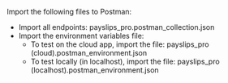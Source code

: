 Import the following files to Postman:

- Import all endpoints: payslips_pro.postman_collection.json
- Import the environment variables file:
  - To test on the cloud app, import the file: payslips_pro (cloud).postman_environment.json
  - To test locally (in localhost), import the file: payslips_pro (localhost).postman_environment.json

